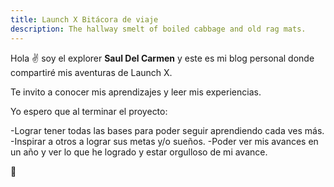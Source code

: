 ```yaml
---
title: Launch X Bitácora de viaje
description: The hallway smelt of boiled cabbage and old rag mats.
---
```


Hola ✌️  soy el explorer **Saul Del Carmen** y este es mi blog personal donde compartiré mis aventuras de Launch X.

Te invito a conocer mis aprendizajes y leer mis experiencias.

Yo espero que al terminar el proyecto:

-Lograr tener todas las bases para poder seguir aprendiendo cada ves más.
-Inspirar a otros a lograr sus metas y/o sueños.
-Poder ver mis avances en un año y ver lo que he logrado y estar orgulloso de mi avance.

🚀
